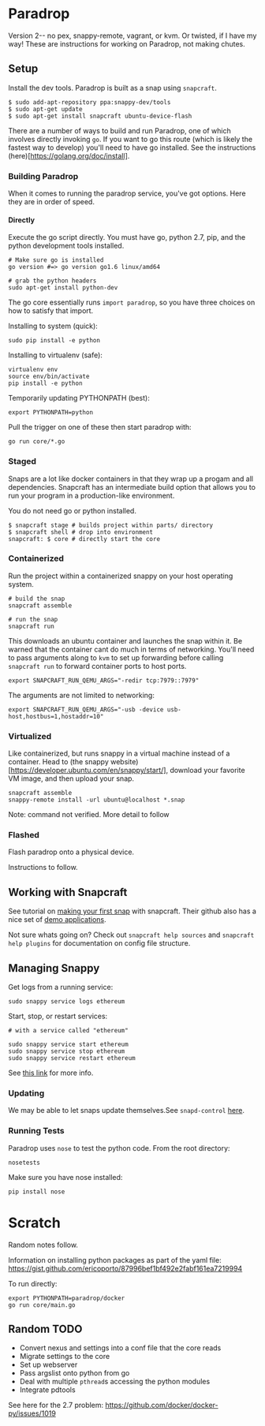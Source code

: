 # Paradrop

Version 2-- no pex, snappy-remote, vagrant, or kvm. Or twisted, if I have my way! These are instructions for working on Paradrop, not making chutes. 

## Setup

Install the dev tools. Paradrop is built as a snap using `snapcraft`.

```
$ sudo add-apt-repository ppa:snappy-dev/tools
$ sudo apt-get update
$ sudo apt-get install snapcraft ubuntu-device-flash
```

There are a number of ways to build and run Paradrop, one of which involves directly invoking `go`. If you want to go this route (which is likely the fastest way to develop) you'll need to have go installed. See the instructions (here)[https://golang.org/doc/install]. 

### Building Paradrop

When it comes to running the paradrop service, you've got options. Here they are in order of speed. 

#### Directly  

Execute the go script directly. You must have go, python 2.7, pip, and the python development tools installed. 

```
# Make sure go is installed
go version #=> go version go1.6 linux/amd64

# grab the python headers
sudo apt-get install python-dev
```

The go core essentially runs `import paradrop`, so you have three choices on how to satisfy that import.

Installing to system (quick): 

```
sudo pip install -e python
```

Installing to virtualenv (safe): 

```
virtualenv env
source env/bin/activate
pip install -e python
```

Temporarily updating PYTHONPATH (best):

```
export PYTHONPATH=python
```

Pull the trigger on one of these then start paradrop with:

```
go run core/*.go
```

### Staged

Snaps are a lot like docker containers in that they wrap up a progam and all dependencies. Snapcraft has an intermediate build option that allows you to run your program in a production-like environment. 

You do not need go or python installed. 

```
$ snapcraft stage # builds project within parts/ directory
$ snapcraft shell # drop into environment
snapcraft: $ core # directly start the core 
```

### Containerized

Run the project within a containerized snappy on your host operating system. 

```
# build the snap
snapcraft assemble

# run the snap
snapcraft run  
```

This downloads an ubuntu container and launches the snap within it. Be warned that the container cant do much in terms of networking. You'll need to pass arguments along to `kvm` to set up forwarding before calling `snapcraft run` to forward container ports to host ports.

```
export SNAPCRAFT_RUN_QEMU_ARGS="-redir tcp:7979::7979"
```

The arguments are not limited to networking: 

```
export SNAPCRAFT_RUN_QEMU_ARGS="-usb -device usb-host,hostbus=1,hostaddr=10"
```


### Virtualized

Like containerized, but runs snappy in a virtual machine instead of a container. Head to (the snappy website)[https://developer.ubuntu.com/en/snappy/start/], download your favorite VM image, and then upload your snap.

```
snapcraft assemble
snappy-remote install -url ubuntu@localhost *.snap
```

Note: command not verified. More detail to follow

### Flashed

Flash paradrop onto a physical device. 

Instructions to follow. 

## Working with Snapcraft

See tutorial on [making your first snap](https://github.com/snapcore/snapcraft/blob/master/docs/your-first-snap.md) with snapcraft. Their github also has a nice set of [demo applications](https://github.com/snapcore/snapcraft/tree/master/demos).

Not sure whats going on? Check out `snapcraft help sources` and `snapcraft help plugins` for documentation on config file structure.

## Managing Snappy

Get logs from a running service: 
```
sudo snappy service logs ethereum
```

Start, stop, or restart services: 

```
# with a service called "ethereum"

sudo snappy service start ethereum
sudo snappy service stop ethereum
sudo snappy service restart ethereum
```

See [this link](https://blog.slock.it/let-s-play-with-snappy-ethereum-816588198528#.bwel1tmb1) for more info.

### Updating

We may be able to let snaps update themselves.See `snapd-control` [here](https://developer.ubuntu.com/en/snappy/guides/interfaces/).

### Running Tests

Paradrop uses `nose` to test the python code. From the root directory: 

```
nosetests
```

Make sure you have nose installed: 

```
pip install nose
```

# Scratch

Random notes follow.

Information on installing python packages as part of the yaml file: https://gist.github.com/ericoporto/87996bef1bf492e2fabf161ea7219994

To run directly: 

```
export PYTHONPATH=paradrop/docker
go run core/main.go
```

## Random TODO

- Convert nexus and settings into a conf file that the core reads
- Migrate settings to the core
- Set up webserver
- Pass argslist onto python from go 
- Deal with multiple `pthread`s accessing the python modules
- Integrate pdtools

See here for the 2.7 problem: https://github.com/docker/docker-py/issues/1019
